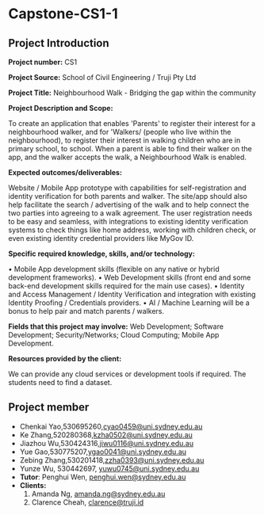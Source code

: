 # Capstone-CS1-1
## Project Introduction
**Project number:** CS1

**Project Source:** School of Civil Engineering / Truji Pty Ltd

**Project Title:** Neighbourhood Walk - Bridging the gap within the community

**Project Description and Scope:** 

To create an application that enables 'Parents'
to register their interest for a neighbourhood walker, and for 'Walkers/ (people
who live within the neighbourhood), to register their interest in walking
children who are in primary school, to school. When a parent is able to find
their walker on the app, and the walker accepts the walk, a Neighbourhood
Walk is enabled.

**Expected outcomes/deliverables:** 

Website / Mobile App prototype with capabilities for self-registration and identity verification for both parents and
walker. The site/app should also help facilitate the search / advertising of the
walk and to help connect the two parties into agreeing to a walk agreement.
The user registration needs to be easy and seamless, with integrations to
existing identity verification systems to check things like home address,
working with children check, or even existing identity credential providers like
MyGov ID.

**Specific required knowledge, skills, and/or technology:**

• Mobile App development skills (flexible on any native or hybrid
development frameworks).
• Web Development skills (front end and some back-end development
skills required for the main use cases).
• Identity and Access Management / Identity Verification and integration
with existing Identity Proofing / Credentials providers.
• AI / Machine Learning will be a bonus to help pair and match parents /
walkers.

**Fields that this project may involve:** 
Web Development; Software
Development; Security/Networks; Cloud Computing; Mobile App
Development.

**Resources provided by the client:** 

We can provide any cloud services or
development tools if required.
The students need to find a dataset.

## Project member
* Chenkai Yao,530695260,cyao0459@uni.sydney.edu.au
* Ke Zhang,520280368,kzha0502@uni.sydney.edu.au
* Jiazhou Wu,530424316,jiwu0116@uni.sydney.edu.au
* Yue Gao,530775207,ygao0041@uni.sydney.edu.au
* Zebing Zhang,530201418,zzha0393@uni.sydney.edu.au
* Yunze Wu, 530442697, yuwu0745@uni.sydney.edu.au
* **Tutor**: Penghui Wen, penghui.wen@sydney.edu.au
* **Clients:**
  1. Amanda Ng, amanda.ng@sydney.edu.au
  2. Clarence Cheah, clarence@truji.id
